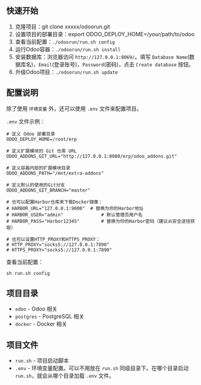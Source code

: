 ## 快速开始

1. 克隆项目：git clone xxxxx/odoorun.git
2. 设置项目的部署目录：export ODOO_DEPLOY_HOME=/your/path/to/odoo
3. 查看当前配置：`./odoorun/run.sh config`
4. 运行Odoo容器：`./odoorun/run.sh install`
5. 安装数据库：浏览器访问 `http://127.0.0.1:8069/`。填写 `Database Name`(数据库名)，`Email`(登录账号)，`Password`(密码)，点击 `Create database` 按钮。
6. 升级Odoo项目：`./odoorun/run.sh update`


## 配置说明

除了使用 `环境变量` 外，还可以使用 `.env` 文件来配置项目。

`.env` 文件示例：

```
# 定义 Odoo 部署目录
ODOO_DEPLOY_HOME=/root/erp

# 定义扩展模块的 Git 仓库 URL
ODOO_ADDONS_GIT_URL="http://127.0.0.1:8080/erp/odoo_addons.git"

# 定义容器内部的扩展模块目录
ODOO_ADDONS_PATH="/mnt/extra-addons"

# 定义默认的使用的Git分支
ODOO_ADDONS_GIT_BRANCH="master"

# 也可以配置Harbor仓库来下载Docker镜像：
# HARBOR_URL="127.0.0.1:9000"  # 替换为你的Harbor地址
# HARBOR_USER="admin"              # 默认管理员用户名
# HARBOR_PASS="Harbor12345"        # 替换为你的Harbor密码（建议从安全途径获取）

# 也可以设置HTTP_PROXY和HTTPS_PROXY：
# HTTP_PROXY="socks5://127.0.0.1:7890"
# HTTPS_PROXY="socks5://127.0.0.1:7890"
```

查看当前配置：

```shell 
sh run.sh config
```

## 项目目录

- `odoo` - Odoo 相关
- `postgres` - PostgreSQL 相关
- `docker` - Docker 相关


## 项目文件

- `run.sh` - 项目启动脚本
- `.env` - 环境变量配置。可以不用放在 `run.sh` 同级目录下。在哪个目录启动 `run.sh`，就会从哪个目录加载 `.env` 文件。
